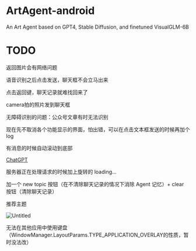 # ArtAgent-android
An Art Agent based on GPT4, Stable Diffusion, and finetuned VisualGLM-6B

# TODO
返回图片会有网络问题

语音识别之后点击发送，聊天框不会立马出来

点击返回键，聊天记录就难找回来了

camera拍的照片发到聊天框

无障碍识别的问题：公众号文章有时无法识别

现在先不取消各个功能显示的界面，怕出错，可以在点击文本框发送的时候再加个 log

有消息的时候自动滚动到底部

[ChatGPT](https://chat.openai.com/share/b48620a3-3fa7-4a16-88ba-1d5c30b70625)

服务器正在处理请求的时候加上旋转的 loading…

加一个 new topic 按钮（在不清除聊天记录的情况下消除 Agent 记忆）+ clear 按钮（清除聊天记录）

推荐主题

![Untitled](https://s3-us-west-2.amazonaws.com/secure.notion-static.com/cbc9800b-aee2-4c55-a362-1e00ea6d3216/Untitled.png)

无法在其他应用中使用键盘（WindowManager.LayoutParams.TYPE_APPLICATION_OVERLAY的性质，暂时没法改）
